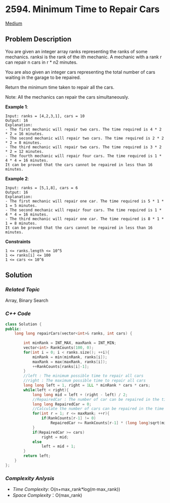 # 2594. Minimum Time to Repair Cars
[Medium](https://leetcode.com/problems/minimum-time-to-repair-cars/description/)

## Problem Description

You are given an integer array ranks representing the ranks of some mechanics. ranksi is the rank of the ith mechanic. A mechanic with a rank r can repair n cars in r * n2 minutes.

You are also given an integer cars representing the total number of cars waiting in the garage to be repaired.

Return the minimum time taken to repair all the cars.

Note: All the mechanics can repair the cars simultaneously.

**Example 1**:
```
Input: ranks = [4,2,3,1], cars = 10
Output: 16
Explanation: 
- The first mechanic will repair two cars. The time required is 4 * 2 * 2 = 16 minutes.
- The second mechanic will repair two cars. The time required is 2 * 2 * 2 = 8 minutes.
- The third mechanic will repair two cars. The time required is 3 * 2 * 2 = 12 minutes.
- The fourth mechanic will repair four cars. The time required is 1 * 4 * 4 = 16 minutes.
It can be proved that the cars cannot be repaired in less than 16 minutes.​​​​​
```
**Example 2**:
```
Input: ranks = [5,1,8], cars = 6
Output: 16
Explanation: 
- The first mechanic will repair one car. The time required is 5 * 1 * 1 = 5 minutes.
- The second mechanic will repair four cars. The time required is 1 * 4 * 4 = 16 minutes.
- The third mechanic will repair one car. The time required is 8 * 1 * 1 = 8 minutes.
It can be proved that the cars cannot be repaired in less than 16 minutes.​​​​​
```

**Constraints**
```
1 <= ranks.length <= 10^5
1 <= ranks[i] <= 100
1 <= cars <= 10^6
```

## Solution

### _Related Topic_
   Array, Binary Search

### _C++ Code_
```cpp
class Solution {
public:
    long long repairCars(vector<int>& ranks, int cars) {
        
        int minRank = INT_MAX, maxRank = INT_MIN;
        vector<int> RankCounts(100, 0);
        for(int i = 0; i < ranks.size(); ++i){
            minRank = min(minRank, ranks[i]);
            maxRank = max(maxRank, ranks[i]);
            ++RankCounts[ranks[i]-1];
        }
        //left : The minimum possible time to repair all cars
        //right : The maximum possible time to repair all cars
        long long left = 1, right = 1LL * minRank * cars * cars;
        while(left < right){
            long long mid = left + (right - left) / 2;
            //RepairedCar : The number of car can be repaired in the time 'mid'
            long long RepairedCar = 0;
            //Calculate the number of cars can be repaired in the time 'mid'
            for(int r = 1; r <= maxRank; ++r){
                if(RankCounts[r-1] != 0)
                    RepairedCar += RankCounts[r-1] * (long long)sqrt(mid / (long long)r);
            }
            if(RepairedCar >= cars)
                right = mid;
            else
                left = mid + 1;
        }
        return left;
    }
};

```

### _Complexity Anlysis_
- _Time Complexity_: O(n+max_rank*log(m⋅max_rank))
- _Space Complexity_：O(max_rank)
